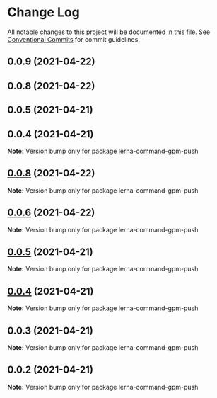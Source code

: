 # Change Log

All notable changes to this project will be documented in this file.
See [Conventional Commits](https://conventionalcommits.org) for commit guidelines.

## 0.0.9 (2021-04-22)



## 0.0.8 (2021-04-22)



## 0.0.5 (2021-04-21)



## 0.0.4 (2021-04-21)

**Note:** Version bump only for package lerna-command-gpm-push





## [0.0.8](https://github.com/imcuttle/lerna-commands/compare/v0.0.6...v0.0.8) (2021-04-22)

**Note:** Version bump only for package lerna-command-gpm-push





## [0.0.6](https://github.com/imcuttle/lerna-commands/compare/v0.0.5...v0.0.6) (2021-04-22)

**Note:** Version bump only for package lerna-command-gpm-push





## [0.0.5](https://github.com/imcuttle/lerna-commands/compare/v0.0.4...v0.0.5) (2021-04-21)

**Note:** Version bump only for package lerna-command-gpm-push





## [0.0.4](https://github.com/imcuttle/lerna-commands/compare/v0.0.3...v0.0.4) (2021-04-21)

**Note:** Version bump only for package lerna-command-gpm-push





## 0.0.3 (2021-04-21)

**Note:** Version bump only for package lerna-command-gpm-push





## 0.0.2 (2021-04-21)

**Note:** Version bump only for package lerna-command-gpm-push
